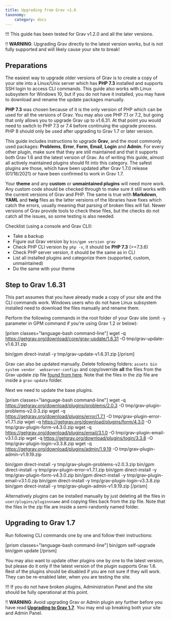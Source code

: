 ```yaml
---
title: Upgrading from Grav <1.6
taxonomy:
    category: docs
---
```


!!! This guide has been tested for Grav v1.2.0 and all the later versions.

!! **WARNING**: Upgrading Grav directly to the latest version works, but is not fully supported and will likely cause your site to break!

## Preparations

The easiest way to upgrade older versions of Grav is to create a copy of your site into a Linux/Unix server which has **PHP 7.3** installed and supports SSH login to access CLI commands. This guide also works with Linux subsystem for Windows 10, but if you do not have it installed, you may have to download and rename the update packages manually.

**PHP 7.3** was chosen because of it is the only version of PHP which can be used for all the versions of Grav. You may also use PHP 7.1 or 7.2, but going that only allows you to upgrade Grav up to v1.6.31. At that point you would need to switch to PHP 7.3 or 7.4 before continuing the upgrade process. PHP 8 should only be used after upgrading to Grav 1.7 or later version.

This guide includes instructions to upgrade **Grav**, and the most commonly used packages: **Problems**, **Error**, **Form**, **Email**, **Login** and **Admin**. For every other plugin, make sure that they are still maintained and that it supports both Grav 1.6 and the latest version of Grav. As of writing this guide, almost all actively maintained plugins should fit into this category. The safest plugins are those, which have been updated after Grav 1.7.0 release (01/18/2021) or have been confirmed to work in Grav 1.7.

Your **theme** and any **custom** or **unmaintained plugins** will need more work. Any custom code should be checked through to make sure it still works with the current versions of Grav and PHP. The same is true with **Markdown**, **YAML** and **twig** files as the latter versions of the libraries have fixes which catch the errors, usually meaning that parsing of broken files will fail. Newer versions of Grav provide tools to check these files, but the checks do not catch all the issues, so some testing is also needed.

Checklist (using a console and Grav CLI):

* Take a backup
* Figure out Grav version by `bin/gpm version grav`
* Check PHP CLI version by `php -v`, it should be **PHP 7.3** (>=7.3.6)
* Check PHP server version, it should be the same as in CLI
* List all installed plugins and categorize them (supported, custom, unmaintained)
* Do the same with your theme

## Step to Grav 1.6.31

This part assumes that you have already made a copy of your site and the CLI commands work. Windows users who do not have Linux subsystem installed need to download the files manually and rename them.

Perform the following commands in the root folder of your Grav site (omit `-y` parameter in GPM command if you're using Grav 1.2 or below):

[prism classes="language-bash command-line"]
wget -q https://getgrav.org/download/core/grav-update/1.6.31 -O tmp/grav-update-v1.6.31.zip

bin/gpm direct-install -y tmp/grav-update-v1.6.31.zip
[/prism]

Grav can also be updated manually. Delete following folders: `assets bin system vendor  webserver-configs` and copy/override **all** the files from the Grav update zip file [found from here](https://getgrav.org/download/core/grav-update/1.6.31). Note that the files in the zip file are inside a `grav-update` folder.

Next we need to update the base plugins.

[prism classes="language-bash command-line"]
wget -q https://getgrav.org/download/plugins/problems/2.0.3 -O tmp/grav-plugin-problems-v2.0.3.zip
wget -q https://getgrav.org/download/plugins/error/1.7.1 -O tmp/grav-plugin-error-v1.7.1.zip
wget -q https://getgrav.org/download/plugins/form/4.3.0 -O tmp/grav-plugin-form-v4.3.0.zip
wget -q https://getgrav.org/download/plugins/email/3.1.0 -O tmp/grav-plugin-email-v3.1.0.zip
wget -q https://getgrav.org/download/plugins/login/3.3.8 -O tmp/grav-plugin-login-v3.3.8.zip
wget -q https://getgrav.org/download/plugins/admin/1.9.19 -O tmp/grav-plugin-admin-v1.9.19.zip


bin/gpm direct-install -y tmp/grav-plugin-problems-v2.0.3.zip
bin/gpm direct-install -y tmp/grav-plugin-error-v1.7.1.zip
bin/gpm direct-install -y tmp/grav-plugin-form-v4.3.0.zip
bin/gpm direct-install -y tmp/grav-plugin-email-v3.1.0.zip
bin/gpm direct-install -y tmp/grav-plugin-login-v3.3.8.zip
bin/gpm direct-install -y tmp/grav-plugin-admin-v1.9.19.zip
[/prism]

Alternatively plugins can be installed manually by just deleting all the files in `user/plugins/pluginnname` and copying files back from the zip file. Note that the files in the zip file are inside a semi-randomly named folder.

## Upgrading to Grav 1.7

Run following CLI commands one by one and follow their instructions:

[prism classes="language-bash command-line"]
bin/gpm self-upgrade
bin/gpm update
[/prism]

You may also want to update other plugins one by one to the latest version, but please do it only if the latest version of the plugin supports Grav 1.6. Rest of the plugins should be disabled if you are not sure if they will work. They can be re-enabled later, when you are testing the site.



!!! If you do not have broken plugins, Administration Panel and the site should be fully operational at this point.

!! **WARNING**: Avoid upgrading Grav or Admin plugin any further before you have read **[Upgrading to Grav 1.7](/advanced/grav-development/grav-17-upgrade-guide)**. You may end up breaking both your site and Admin Panel.

